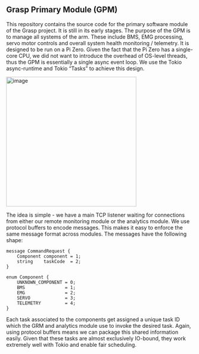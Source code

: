 ## Grasp Primary Module (GPM)
This repository contains the source code for the primary software module of the Grasp project. It is still in its early stages. The purpose of the GPM is to manage all systems of the arm. These include BMS, EMG processing, servo motor controls and overall system health monitoring / telemetry. It is designed to be run on a Pi Zero. Given the fact that the Pi Zero has a single-core CPU, we did not want to introduce the overhead of OS-level threads, thus the GPM is essentially a single async event loop. We use the Tokio async-runtime and Tokio “Tasks” to achieve this design.

<img width="349" alt="image" src="https://github.com/BEARUBC/gpm/assets/83952444/201a74fb-a415-4cb2-b06e-db509c7ff83f">

The idea is simple - we have a main TCP listener waiting for connections from either our remote monitoring module or the analytics module. We use protocol buffers to encode messages. This makes it easy to enforce the same message format across modules. The messages have the following shape:
```
message CommandRequest {
    Component component = 1;
    string    taskCode  = 2;
}

enum Component {
    UNKNOWN_COMPONENT = 0;
    BMS               = 1;
    EMG               = 2;
    SERVO             = 3;
    TELEMETRY         = 4;
}
```
Each task associated to the components get assigned a unique task ID which the GRM and analytics module use to invoke the desired task. Again, using protocol buffers means we can package this shared information easily. Given that these tasks are almost exclusively IO-bound, they work extremely well with Tokio and enable fair scheduling.
